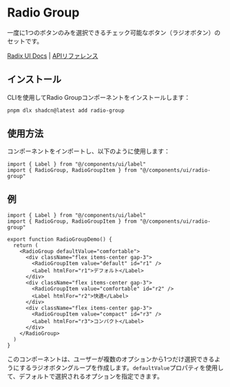 # Radio Group

一度に1つのボタンのみを選択できるチェック可能なボタン（ラジオボタン）のセットです。

[Radix UI Docs](https://www.radix-ui.com/docs/primitives/components/radio-group) | [APIリファレンス](https://www.radix-ui.com/docs/primitives/components/radio-group#api-reference)

## インストール

CLIを使用してRadio Groupコンポーネントをインストールします：

```bash
pnpm dlx shadcn@latest add radio-group
```

## 使用方法

コンポーネントをインポートし、以下のように使用します：

```tsx
import { Label } from "@/components/ui/label"
import { RadioGroup, RadioGroupItem } from "@/components/ui/radio-group"
```

## 例

```tsx
import { Label } from "@/components/ui/label"
import { RadioGroup, RadioGroupItem } from "@/components/ui/radio-group"

export function RadioGroupDemo() {
  return (
    <RadioGroup defaultValue="comfortable">
      <div className="flex items-center gap-3">
        <RadioGroupItem value="default" id="r1" />
        <Label htmlFor="r1">デフォルト</Label>
      </div>
      <div className="flex items-center gap-3">
        <RadioGroupItem value="comfortable" id="r2" />
        <Label htmlFor="r2">快適</Label>
      </div>
      <div className="flex items-center gap-3">
        <RadioGroupItem value="compact" id="r3" />
        <Label htmlFor="r3">コンパクト</Label>
      </div>
    </RadioGroup>
  )
}
```

このコンポーネントは、ユーザーが複数のオプションから1つだけ選択できるようにするラジオボタングループを作成します。`defaultValue`プロパティを使用して、デフォルトで選択されるオプションを指定できます。
